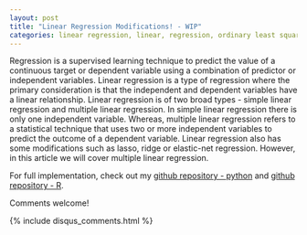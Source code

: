 ```yaml
---
layout: post
title: "Linear Regression Modifications! - WIP"
categories: linear regression, linear, regression, ordinary least squares, ols, lasso regression, ridge regression, elastic-net regression
---
```

Regression is a supervised learning technique to predict the value of a continuous target or dependent variable using a combination of predictor or independent variables. Linear regression is a type of regression where the primary consideration is that the independent and dependent variables have a linear relationship. Linear regression is of two broad types - simple linear regression and multiple linear regression. In simple linear regression there is only one independent variable. Whereas, multiple linear regression refers to a statistical technique that uses two or more independent variables to predict the outcome of a dependent variable. Linear regression also has some modifications such as lasso, ridge or elastic-net regression. However, in this article we will cover multiple linear regression. 



For full implementation, check out my [github repository - python](https://github.com/vivekparasharr/Learning-Data-Science/blob/main/ML-in-Python/02_regression/05_multiple_linear_regression.py) and [github repository - R](https://github.com/vivekparasharr/Learning-Data-Science/blob/main/ML-in-R/02_regression/multiple_linear_regression.R). 

Comments welcome!

{% include disqus_comments.html %}

